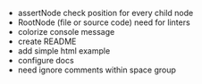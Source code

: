 - assertNode check position for every child node
- RootNode (file or source code) need for linters
- colorize console message
- create README
- add simple html example
- configure docs
- need ignore comments within space group